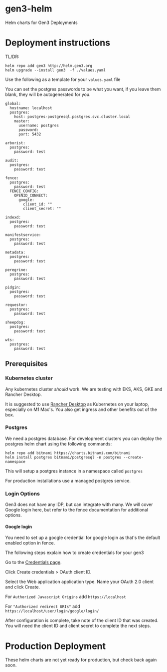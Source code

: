# gen3-helm
Helm charts for Gen3 Deployments


# Deployment instructions

TL/DR: 
```
helm repo add gen3 http://helm.gen3.org
helm upgrade --install gen3  -f ./values.yaml 
```

Use the following as a template for your `values.yaml` file 

You can set the postgres passwords to be what you want, if you leave them blank, they will be autogenerated for you. 

```
global:
  hostname: localhost
  postgres:
    host: postgres-postgresql.postgres.svc.cluster.local
    master:
      username: postgres
      password: 
      port: 5432

arborist:
  postgres:
    password: test

audit:
  postgres:
    password: test

fence: 
  postgres:
    password: test
  FENCE_CONFIG:
    OPENID_CONNECT:
      google:
        client_id: ""
        client_secret: ""

indexd:
  postgres:
    password: test

manifestservice: 
  postgres:
    password: test

metadata: 
  postgres:
    password: test

peregrine: 
  postgres:
    password: test

pidgin: 
  postgres:
    password: test

requestor: 
  postgres:
    password: test

sheepdog: 
  postgres:
    password: test

wts:
  postgres:
    password: test
```


## Prerequisites

### Kubernetes cluster
Any kubernetes cluster _should_ work. We are testing with EKS, AKS, GKE and Rancher Desktop. 

It is suggested to use [Rancher Desktop](https://rancherdesktop.io/) as Kubernetes on your laptop, especially on M1 Mac's. You also get ingress and other benefits out of the box. 

### Postgres 
We need a postgres database. For development clusters you can deploy the postgres helm chart using the following commands: 

```
helm repo add bitnami https://charts.bitnami.com/bitnami
helm install postgres bitnami/postgresql -n postgres --create-namespace
```

This will setup a postgres instance in a namespace called `postgres` 

For production installations use a managed postgres service. 


### Login Options
Gen3 does not have any IDP, but can integrate with many. We will cover Google login here, but refer to the fence documentation for additional options. 
#### Google login

You need to set up a google credential for google login as that's the default enabled option in fence. 


The following steps explain how to create credentials for your gen3

Go to the [Credentials page](https://console.developers.google.com/apis/credentials).

Click Create credentials > OAuth client ID.

Select the Web application application type.
Name your OAuth 2.0 client and click Create.

For `Authorized Javascript Origins` add `https://localhost`

For `"Authorized redirect URIs"` add  `https://localhost/user/login/google/login/` 

After configuration is complete, take note of the client ID that was created. You will need the client ID and client secret to complete the next steps. 


# Production Deployment
These helm charts are not yet ready for production, but check back again soon. 

